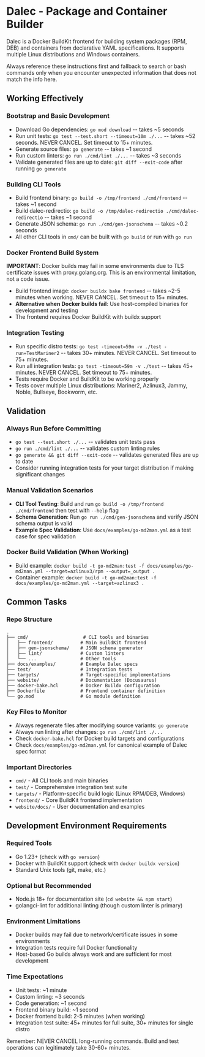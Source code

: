 # Dalec - Package and Container Builder

Dalec is a Docker BuildKit frontend for building system packages (RPM, DEB) and containers from declarative YAML specifications. It supports multiple Linux distributions and Windows containers.

Always reference these instructions first and fallback to search or bash commands only when you encounter unexpected information that does not match the info here.

## Working Effectively

### Bootstrap and Basic Development
- Download Go dependencies: `go mod download` -- takes ~5 seconds
- Run unit tests: `go test --test.short --timeout=10m ./...` -- takes ~52 seconds. NEVER CANCEL. Set timeout to 15+ minutes.
- Generate source files: `go generate` -- takes ~1 second
- Run custom linters: `go run ./cmd/lint ./...` -- takes ~3 seconds
- Validate generated files are up to date: `git diff --exit-code` after running `go generate`

### Building CLI Tools
- Build frontend binary: `go build -o /tmp/frontend ./cmd/frontend` -- takes ~1 second
- Build dalec-redirectio: `go build -o /tmp/dalec-redirectio ./cmd/dalec-redirectio` -- takes ~1 second
- Generate JSON schema: `go run ./cmd/gen-jsonschema` -- takes ~0.2 seconds
- All other CLI tools in `cmd/` can be built with `go build` or run with `go run`

### Docker Frontend Build System
**IMPORTANT**: Docker builds may fail in some environments due to TLS certificate issues with proxy.golang.org. This is an environmental limitation, not a code issue.

- Build frontend image: `docker buildx bake frontend` -- takes ~2-5 minutes when working. NEVER CANCEL. Set timeout to 15+ minutes.
- **Alternative when Docker builds fail**: Use host-compiled binaries for development and testing
- The frontend requires Docker BuildKit with buildx support

### Integration Testing
- Run specific distro tests: `go test -timeout=59m -v ./test -run=TestMariner2` -- takes 30+ minutes. NEVER CANCEL. Set timeout to 75+ minutes.
- Run all integration tests: `go test -timeout=59m -v ./test` -- takes 45+ minutes. NEVER CANCEL. Set timeout to 75+ minutes.
- Tests require Docker and BuildKit to be working properly
- Tests cover multiple Linux distributions: Mariner2, Azlinux3, Jammy, Noble, Bullseye, Bookworm, etc.

## Validation

### Always Run Before Committing
- `go test --test.short ./...` -- validates unit tests pass
- `go run ./cmd/lint ./...` -- validates custom linting rules
- `go generate && git diff --exit-code` -- validates generated files are up to date
- Consider running integration tests for your target distribution if making significant changes

### Manual Validation Scenarios
- **CLI Tool Testing**: Build and run `go build -o /tmp/frontend ./cmd/frontend` then test with `--help` flag
- **Schema Generation**: Run `go run ./cmd/gen-jsonschema` and verify JSON schema output is valid
- **Example Spec Validation**: Use `docs/examples/go-md2man.yml` as a test case for spec validation

### Docker Build Validation (When Working)
- Build example: `docker build -t go-md2man:test -f docs/examples/go-md2man.yml --target=azlinux3/rpm --output=_output .`
- Container example: `docker build -t go-md2man:test -f docs/examples/go-md2man.yml --target=azlinux3 .`

## Common Tasks

### Repo Structure
```
.
├── cmd/                    # CLI tools and binaries
│   ├── frontend/          # Main BuildKit frontend
│   ├── gen-jsonschema/    # JSON schema generator  
│   ├── lint/              # Custom linters
│   └── ...                # Other tools
├── docs/examples/         # Example Dalec specs
├── test/                  # Integration tests
├── targets/               # Target-specific implementations
├── website/               # Documentation (Docusaurus)
├── docker-bake.hcl        # Docker Buildx configuration
├── Dockerfile             # Frontend container definition
└── go.mod                 # Go module definition
```

### Key Files to Monitor
- Always regenerate files after modifying source variants: `go generate`
- Always run linting after changes: `go run ./cmd/lint ./...`
- Check `docker-bake.hcl` for Docker build targets and configurations
- Check `docs/examples/go-md2man.yml` for canonical example of Dalec spec format

### Important Directories
- `cmd/` - All CLI tools and main binaries
- `test/` - Comprehensive integration test suite
- `targets/` - Platform-specific build logic (Linux RPM/DEB, Windows)
- `frontend/` - Core BuildKit frontend implementation
- `website/docs/` - User documentation and examples

## Development Environment Requirements

### Required Tools
- Go 1.23+ (check with `go version`)
- Docker with BuildKit support (check with `docker buildx version`)
- Standard Unix tools (git, make, etc.)

### Optional but Recommended
- Node.js 18+ for documentation site (`cd website && npm start`)
- golangci-lint for additional linting (though custom linter is primary)

### Environment Limitations
- Docker builds may fail due to network/certificate issues in some environments
- Integration tests require full Docker functionality
- Host-based Go builds always work and are sufficient for most development

### Time Expectations
- Unit tests: ~1 minute
- Custom linting: ~3 seconds  
- Code generation: ~1 second
- Frontend binary build: ~1 second
- Docker frontend build: 2-5 minutes (when working)
- Integration test suite: 45+ minutes for full suite, 30+ minutes for single distro

Remember: NEVER CANCEL long-running commands. Build and test operations can legitimately take 30-60+ minutes.